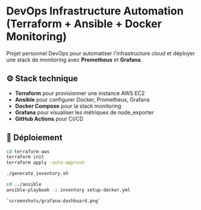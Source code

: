 # DevOps Infrastructure Automation (Terraform + Ansible + Docker Monitoring)

Projet personnel DevOps pour automatiser l'infrastructure cloud et déployer une stack de monitoring avec **Prometheus** et **Grafana**.

## ⚙️ Stack technique

- **Terraform** pour provisionner une instance AWS EC2
- **Ansible** pour configurer Docker, Prometheus, Grafana
- **Docker Compose** pour la stack monitoring
- **Grafana** pour visualiser les métriques de node_exporter
- **GitHub Actions** pour CI/CD

## 🚀 Déploiement

```bash
cd terraform-aws
terraform init
terraform apply -auto-approve

./generate_inventory.sh

cd ../ansible
ansible-playbook -i inventory setup-docker.yml

`screenshots/grafana-dashboard.png`
